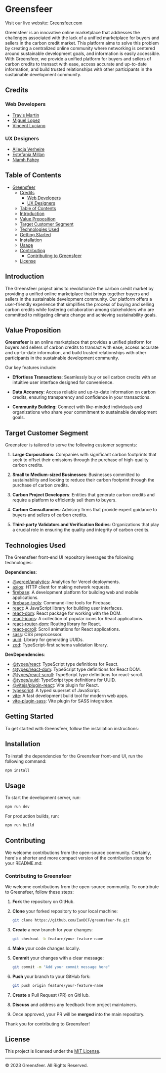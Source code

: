 # Greensfeer

Visit our live website: [Greensfeer.com](https://greensfeer.com)

Greensfeer is an innovative online marketplace that addresses the challenges associated with the lack of a unified marketplace for buyers and sellers in the carbon credit market. This platform aims to solve this problem by creating a centralized online community where networking is centered around sustainable development goals, and information is easily accessible. With Greensfeer, we provide a unified platform for buyers and sellers of carbon credits to transact with ease, access accurate and up-to-date information, and build trusted relationships with other participants in the sustainable development community.

## Credits

### Web Developers

- [Travis Martin](https://www.linkedin.com/in/travis-j-martin/)
- [Miguel Lopez](https://www.linkedin.com/in/lopezpedres/)
- [Vincent Luciano](https://www.linkedin.com/in/vincent-luciano-profile/)

### UX Designers

- [Allecia Verheire](https://www.linkedin.com/in/alleciaverheire/)
- [Estefania Millan](https://www.linkedin.com/in/emillanr/)
- [Niamh Fahey](https://www.linkedin.com/in/niamh-fahey/)

## Table of Contents

- [Greensfeer](#greensfeer)
  - [Credits](#credits)
    - [Web Developers](#web-developers)
    - [UX Designers](#ux-designers)
  - [Table of Contents](#table-of-contents)
  - [Introduction](#introduction)
  - [Value Proposition](#value-proposition)
  - [Target Customer Segment](#target-customer-segment)
  - [Technologies Used](#technologies-used)
  - [Getting Started](#getting-started)
  - [Installation](#installation)
  - [Usage](#usage)
  - [Contributing](#contributing)
    - [Contributing to Greensfeer](#contributing-to-greensfeer)
  - [License](#license)

## Introduction

The Greensfeer project aims to revolutionize the carbon credit market by providing a unified online marketplace that brings together buyers and sellers in the sustainable development community. Our platform offers a user-friendly experience that simplifies the process of buying and selling carbon credits while fostering collaboration among stakeholders who are committed to mitigating climate change and achieving sustainability goals.

## Value Proposition

**Greensfeer** is an online marketplace that provides a unified platform for buyers and sellers of carbon credits to transact with ease, access accurate and up-to-date information, and build trusted relationships with other participants in the sustainable development community.

Our key features include:

- **Effortless Transactions**: Seamlessly buy or sell carbon credits with an intuitive user interface designed for convenience.

- **Data Accuracy**: Access reliable and up-to-date information on carbon credits, ensuring transparency and confidence in your transactions.

- **Community Building**: Connect with like-minded individuals and organizations who share your commitment to sustainable development goals.

## Target Customer Segment

Greensfeer is tailored to serve the following customer segments:

1. **Large Corporations**: Companies with significant carbon footprints that seek to offset their emissions through the purchase of high-quality carbon credits.

2. **Small to Medium-sized Businesses**: Businesses committed to sustainability and looking to reduce their carbon footprint through the purchase of carbon credits.

3. **Carbon Project Developers**: Entities that generate carbon credits and require a platform to efficiently sell them to buyers.

4. **Carbon Consultancies**: Advisory firms that provide expert guidance to buyers and sellers of carbon credits.

5. **Third-party Validators and Verification Bodies**: Organizations that play a crucial role in ensuring the quality and integrity of carbon credits.

## Technologies Used

The Greensfeer front-end UI repository leverages the following technologies:

**Dependencies**:

- [@vercel/analytics](https://www.npmjs.com/package/@vercel/analytics): Analytics for Vercel deployments.
- [axios](https://www.npmjs.com/package/axios): HTTP client for making network requests.
- [firebase](https://www.npmjs.com/package/firebase): A development platform for building web and mobile applications.
- [firebase-tools](https://www.npmjs.com/package/firebase-tools): Command-line tools for Firebase.
- [react](https://reactjs.org/): A JavaScript library for building user interfaces.
- [react-dom](https://reactjs.org/docs/react-dom.html): React package for working with the DOM.
- [react-icons](https://react-icons.github.io/react-icons/): A collection of popular icons for React applications.
- [react-router-dom](https://reactrouter.com/web/guides/quick-start): Routing library for React.
- [react-scroll](https://www.npmjs.com/package/react-scroll): Scroll animations for React applications.
- [sass](https://sass-lang.com/): CSS preprocessor.
- [uuid](https://www.npmjs.com/package/uuid): Library for generating UUIDs.
- [zod](https://www.npmjs.com/package/zod): TypeScript-first schema validation library.

**DevDependencies**:

- [@types/react](https://www.npmjs.com/package/@types/react): TypeScript type definitions for React.
- [@types/react-dom](https://www.npmjs.com/package/@types/react-dom): TypeScript type definitions for React DOM.
- [@types/react-scroll](https://www.npmjs.com/package/@types/react-scroll): TypeScript type definitions for react-scroll.
- [@types/uuid](https://www.npmjs.com/package/@types/uuid): TypeScript type definitions for UUID.
- [@vitejs/plugin-react](https://www.npmjs.com/package/@vitejs/plugin-react): Vite plugin for React.
- [typescript](https://www.typescriptlang.org/): A typed superset of JavaScript.
- [vite](https://vitejs.dev/): A fast development build tool for modern web apps.
- [vite-plugin-sass](https://www.npmjs.com/package/vite-plugin-sass): Vite plugin for SASS integration.

## Getting Started

To get started with Greensfeer, follow the installation instructions:

## Installation

To install the dependencies for the Greensfeer front-end UI, run the following command:

```bash
npm install
```

## Usage

To start the development server, run:

```bash
npm run dev
```

For production builds, run:

```bash
npm run build
```

## Contributing

We welcome contributions from the open-source community.
Certainly, here's a shorter and more compact version of the contribution steps for your README.md:

### Contributing to Greensfeer

We welcome contributions from the open-source community. To contribute to Greensfeer, follow these steps:

1. **Fork** the repository on GitHub.

2. **Clone** your forked repository to your local machine:

   ```bash
   git clone https://github.com/IanDCF/greensfeer-fe.git
   ```

3. **Create** a new branch for your changes:

   ```bash
   git checkout -b feature/your-feature-name
   ```

4. **Make** your code changes locally.

5. **Commit** your changes with a clear message:

   ```bash
   git commit -m "Add your commit message here"
   ```

6. **Push** your branch to your GitHub fork:

   ```bash
   git push origin feature/your-feature-name
   ```

7. **Create** a Pull Request (PR) on GitHub.

8. **Discuss** and address any feedback from project maintainers.

9. Once approved, your PR will be **merged** into the main repository.

Thank you for contributing to Greensfeer!

## License

This project is licensed under the [MIT License](LICENSE).

---

© 2023 Greensfeer. All Rights Reserved.
